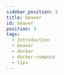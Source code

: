 ```yaml
---
sidebar_position: 3
title: beaver
id: beaver
position: 3
tags:
  - Introduction
  - beaver
  - docker
  - docker-compose
  - tips
---
```

